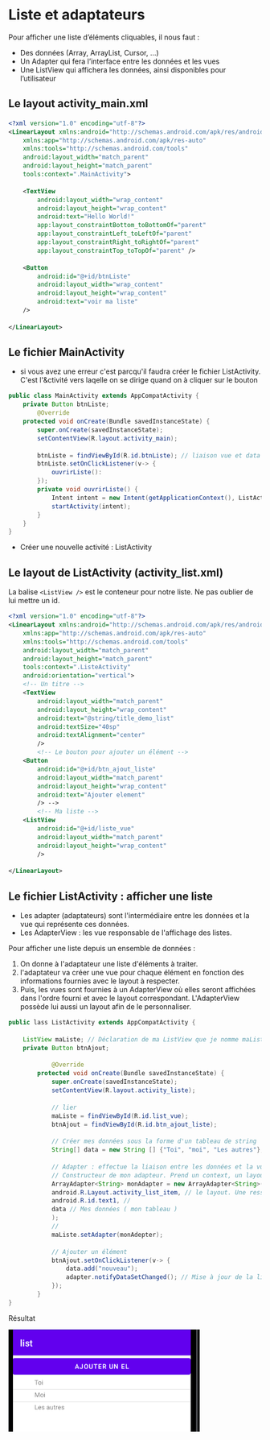 # Liste et adaptateurs

Pour afficher une liste d’éléments cliquables, il nous faut :
- Des données (Array, ArrayList, Cursor, …)
- Un Adapter qui fera l’interface entre les données et les vues
- Une ListView qui affichera les données, ainsi disponibles pour l’utilisateur

## Le layout activity_main.xml

```xml
<?xml version="1.0" encoding="utf-8"?>
<LinearLayout xmlns:android="http://schemas.android.com/apk/res/android"
    xmlns:app="http://schemas.android.com/apk/res-auto"
    xmlns:tools="http://schemas.android.com/tools"
    android:layout_width="match_parent"
    android:layout_height="match_parent"
    tools:context=".MainActivity">

    <TextView
        android:layout_width="wrap_content"
        android:layout_height="wrap_content"
        android:text="Hello World!"
        app:layout_constraintBottom_toBottomOf="parent"
        app:layout_constraintLeft_toLeftOf="parent"
        app:layout_constraintRight_toRightOf="parent"
        app:layout_constraintTop_toTopOf="parent" />

    <Button
        android:id="@+id/btnListe"
        android:layout_width="wrap_content"
        android:layout_height="wrap_content"
        android:text="voir ma liste"
    />

</LinearLayout>
```

## Le fichier MainActivity

- si vous avez une erreur c'est parcqu'il faudra créer le fichier ListActivity. C'est l'&ctivité vers laqelle on se dirige quand on à cliquer sur le bouton

```java
public class MainActivity extends AppCompatActivity {
    private Button btnListe;
        @Override
    protected void onCreate(Bundle savedInstanceState) {
        super.onCreate(savedInstanceState);
        setContentView(R.layout.activity_main);

        btnListe = findViewById(R.id.btnListe); // liaison vue et data
        btnListe.setOnClickListener(v-> {
            ouvrirListe():
        });
        private void ouvrirListe() {
            Intent intent = new Intent(getApplicationContext(), ListActivity.class);
            startActivity(intent);
        }
    }
}
```
- Créer une nouvelle activité : ListActivity

## Le layout de ListActivity (activity_list.xml)

La balise `<ListView />` est le conteneur pour notre liste. Ne pas oublier de lui mettre un id.

```xml
<?xml version="1.0" encoding="utf-8"?>
<LinearLayout xmlns:android="http://schemas.android.com/apk/res/android"
    xmlns:app="http://schemas.android.com/apk/res-auto"
    xmlns:tools="http://schemas.android.com/tools"
    android:layout_width="match_parent"
    android:layout_height="match_parent"
    tools:context=".ListeActivity"
    android:orientation="vertical">
    <!-- Un titre -->
    <TextView
        android:layout_width="match_parent"
        android:layout_height="wrap_content"
        android:text="@string/title_demo_list"
        android:textSize="40sp"
        android:textAlignment="center"
        />
        <!-- Le bouton pour ajouter un élément -->
    <Button
        android:id="@+id/btn_ajout_liste"
        android:layout_width="match_parent"
        android:layout_height="wrap_content"
        android:text="Ajouter element"
        /> -->
        <!-- Ma liste -->
    <ListView
        android:id="@+id/liste_vue"
        android:layout_width="match_parent"
        android:layout_height="wrap_content"
        />

</LinearLayout>
```

## Le fichier ListActivity : afficher une liste

- Les adapter (adaptateurs) sont l'intermédiaire entre les données et la vue qui représente ces données.
-  Les AdapterView : les vue responsable de l'affichage des listes.

Pour afficher une liste depuis un ensemble de données :  
1. On donne à l'adaptateur une liste d'éléments à traiter.
2. l'adaptateur va créer une vue pour chaque élément en fonction des informations fournies avec le layout à respecter.  
3. Puis, les vues sont fournies à un AdapterView  où elles seront affichées dans l'ordre fourni et avec le layout correspondant. L'AdapterView possède lui aussi un layout afin de le personnaliser. 

```java
public lass ListActivity extends AppCompatActivity {

    ListView maListe; // Déclaration de ma ListView que je nomme maListe
    private Button btnAjout;

            @Override
        protected void onCreate(Bundle savedInstanceState) {
            super.onCreate(savedInstanceState);
            setContentView(R.layout.activity_liste);

            // lier
            maListe = findViewById(R.id.list_vue);
            btnAjout = findViewById(R.id.btn_ajout_liste);

            // Créer mes données sous la forme d'un tableau de string
            String[] data = new String [] {"Toi", "moi", "Les autres"};
            
            // Adapter : effectue la liaison entre les données et la vue
            // Constructeur de mon adapteur. Prend un context, un layout, l'id d'une textView de ce layout et les données
            ArrayAdapter<String> monAdapter = new ArrayAdapter<String>(getApplicationContext(),
            android.R.Layout.activity_list_item, // le layout. Une ressource prédéfinie
            android.R.id.text1, //
            data // Mes données ( mon tableau )
            );
            //
            maListe.setAdapter(monAdepter);

            // Ajouter un élément
            btnAjout.setOnClickListener(v-> {
                data.add("nouveau");
                adapter.notifyDataSetChanged(); // Mise à jour de la liste
            });
        }
}
```

Résultat 

![liste Resultat](./img/listeResultat.PNG)
